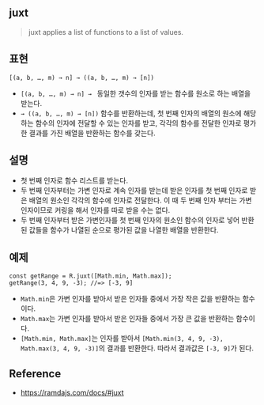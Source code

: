 ## juxt
> juxt applies a list of functions to a list of values.

## 표현
```
[(a, b, …, m) → n] → ((a, b, …, m) → [n])
```
- `[(a, b, …, m) → n] → ` 동일한 갯수의 인자를 받는 함수를 원소로 하는 배열을 받는다.
- `→ ((a, b, …, m) → [n])` 함수를 반환하는데, 첫 번째 인자의 배열의 원소에 해당하는 함수의 인자에 전달할 수 있는 인자를 받고, 각각의 함수를 전달한 인자로 평가한 결과를 가진 배열을 반환하는 함수를 갖는다.

## 설명
- 첫 번째 인자로 함수 리스트를 받는다.
- 두 번째 인자부터는 가변 인자로 계속 인자를 받는데 받은 인자를 첫 번째 인자로 받은 배열의 원소인 각각의 함수에 인자로 전달한다. 이 때 두 번째 인자 부터는 가변인자이므로 커링을 해서 인자를 따로 받을 수는 없다.
- 두 번째 인자부터 받은 가변인자를 첫 번째 인자의 원소인 함수의 인자로 넣어 반환된 값들을 함수가 나열된 순으로 평가된 값을 나열한 배열을 반환한다.

## 예제
```
const getRange = R.juxt([Math.min, Math.max]);
getRange(3, 4, 9, -3); //=> [-3, 9]
```
- `Math.min`은 가변 인자를 받아서 받은 인자들 중에서 가장 작은 값을 반환하는 함수이다.
- `Math.max`는 가변 인자를 받아서 받은 인자들 중에서 가장 큰 값을 반환하는 함수이다.
- `[Math.min, Math.max]`는 인자를 받아서 `[Math.min(3, 4, 9, -3), Math.max(3, 4, 9, -3)]`의 결과를 반환한다. 따라서 결과값은 `[-3, 9]`가 된다.

## Reference
- https://ramdajs.com/docs/#juxt
